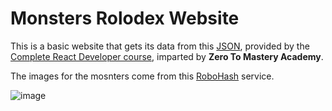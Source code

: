 # Monsters Rolodex Website

This is a basic website that gets its data from this [JSON](https://jsonplaceholder.typicode.com/users), provided by the [Complete React Developer course](https://www.udemy.com/course/complete-react-developer-zero-to-mastery/), imparted by **Zero To Mastery Academy**. 

The images for the mosnters come from this [RoboHash](https://robohash.org/) service.

![image](https://github.com/ArletCastillo/monsters-rolodex/assets/35300561/2a73ef00-4c37-4372-8d19-bfaf89d1bb03)
